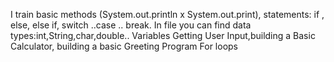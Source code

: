 I train basic methods (System.out.println x System.out.print), statements: if , else, else if, switch ..case .. break.
In file you can find data types:int,String,char,double..
Variables
Getting User Input,building a Basic Calculator, building a basic Greeting Program
For loops
